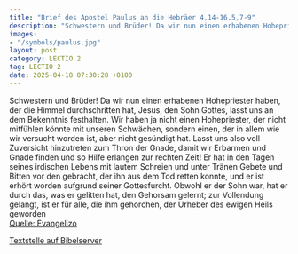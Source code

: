 ```yaml
---
title: "Brief des Apostel Paulus an die Hebräer 4,14-16.5,7-9"
description: "Schwestern und Brüder! Da wir nun einen erhabenen Hohepriester haben, der die Himmel durchschritten hat, Jesus, den Sohn Gottes, lasst uns an dem Bekenntnis festhalten. Wir haben ja nicht einen Hohepriester, der nicht mitfühlen könnte mit unseren Schwächen, sondern einen, der in...."
images:
- "/symbols/paulus.jpg"
layout: post
category: LECTIO 2
tag: LECTIO 2
date: 2025-04-18 07:30:28 +0100
---
```

Schwestern und Brüder!
Da wir nun einen erhabenen Hohepriester haben, der die Himmel durchschritten hat, Jesus, den Sohn Gottes, lasst uns an dem Bekenntnis festhalten.
Wir haben ja nicht einen Hohepriester, der nicht mitfühlen könnte mit unseren Schwächen, sondern einen, der in allem wie wir versucht worden ist, aber nicht gesündigt hat.<!--more-->
Lasst uns also voll Zuversicht hinzutreten zum Thron der Gnade, damit wir Erbarmen und Gnade finden und so Hilfe erlangen zur rechten Zeit!
Er hat in den Tagen seines irdischen Lebens mit lautem Schreien und unter Tränen Gebete und Bitten vor den gebracht, der ihn aus dem Tod retten konnte, und er ist erhört worden aufgrund seiner Gottesfurcht.
Obwohl er der Sohn war, hat er durch das, was er gelitten hat, den Gehorsam gelernt;
zur Vollendung gelangt, ist er für alle, die ihm gehorchen, der Urheber des ewigen Heils geworden<br>
[Quelle: Evangelizo](https://evangeliumtagfuertag.org/DE/gospel)

[Textstelle auf Bibelserver](https://www.bibleserver.com/EU/Hebräer4,14-16.5,7-9)
